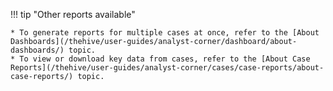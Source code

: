 !!! tip "Other reports available"

    * To generate reports for multiple cases at once, refer to the [About Dashboards](/thehive/user-guides/analyst-corner/dashboard/about-dashboards/) topic.
    * To view or download key data from cases, refer to the [About Case Reports](/thehive/user-guides/analyst-corner/cases/case-reports/about-case-reports/) topic.